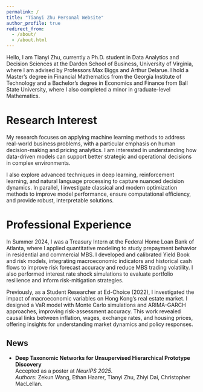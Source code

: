 ```yaml
---
permalink: /
title: "Tianyi Zhu Personal Website"
author_profile: true
redirect_from: 
  - /about/
  - /about.html
---
```


Hello, I am Tianyi Zhu, currently a Ph.D. student in Data Analytics and Decision Sciences at the Darden School of Business, University of Virginia, where I am advised by Professors Max Biggs and Arthur Delarue. I hold a Master’s degree in Financial Mathematics from the Georgia Institute of Technology and a Bachelor’s degree in Economics and Finance from Ball State University, where I also completed a minor in graduate-level Mathematics.


Research Interest
======
My research focuses on applying machine learning methods to address real-world business problems, with a particular emphasis on human decision-making and pricing analytics. I am interested in understanding how data-driven models can support better strategic and operational decisions in complex environments.

I also explore advanced techniques in deep learning, reinforcement learning, and natural language processing to capture nuanced decision dynamics. In parallel, I investigate classical and modern optimization methods to improve model performance, ensure computational efficiency, and provide robust, interpretable solutions.

Professional Experience
======
In Summer 2024, I was a Treasury Intern at the Federal Home Loan Bank of Atlanta, where I applied quantitative modeling to study prepayment behavior in residential and commercial MBS. I developed and calibrated Yield Book and risk models, integrating macroeconomic indicators and historical cash flows to improve risk forecast accuracy and reduce MBS trading volatility. I also performed interest rate shock simulations to evaluate portfolio resilience and inform risk-mitigation strategies.

Previously, as a Student Researcher at Ed-Choice (2022), I investigated the impact of macroeconomic variables on Hong Kong’s real estate market. I designed a VaR model with Monte Carlo simulations and ARIMA-GARCH approaches, improving risk-assessment accuracy. This work revealed causal links between inflation, wages, exchange rates, and housing prices, offering insights for understanding market dynamics and policy responses.

## News

- **Deep Taxonomic Networks for Unsupervised Hierarchical Prototype Discovery**  
  Accepted as a poster at *NeurIPS 2025*.  
  *Authors:* Zekun Wang, Ethan Haarer, Tianyi Zhu, Zhiyi Dai, Christopher MacLellan.




